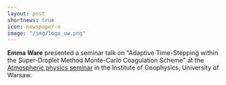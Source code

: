 ```yaml
---
layout: post
shortnews: true
icon: newspaper-o
image: "/img/logo_uw.png"
---
```


<b>Emma Ware</b> presented a seminar talk on "Adaptive Time-Stepping within the Super-Droplet Method Monte-Carlo Coagulation Scheme" 
  at the <a href="https://www.igf.fuw.edu.pl/pl/seminars/presentation/adaptive-time-stepping-within-the-super-droplet-me-2024-2025-043b0a/">Atmospheric physics seminar</a> 
  in the Institute of Geophysics, University of Warsaw.
